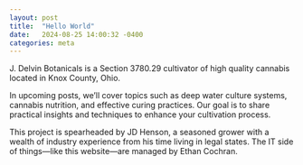 ```yaml
---
layout: post
title:  "Hello World"
date:   2024-08-25 14:00:32 -0400
categories: meta
---
```

J. Delvin Botanicals is a Section 3780.29 cultivator of high quality cannabis located in Knox County, Ohio.

In upcoming posts, we’ll cover topics such as deep water culture systems, cannabis nutrition, and effective curing practices. Our goal is to share practical insights and techniques to enhance your cultivation process.

This project is spearheaded by JD Henson, a seasoned grower with a wealth of industry experience from his time living in legal states. The IT side of things—like this website—are managed by Ethan Cochran.